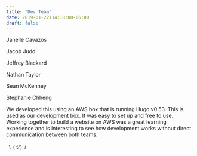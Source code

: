 ```yaml
---
title: "Dev Team"
date: 2019-01-22T14:18:00-06:00
draft: false
---
```


Janelle Cavazos

Jacob Judd

Jeffrey Blackard

Nathan Taylor

Sean McKenney

Stephanie Chheng


We developed this using an AWS box that is running Hugo v0.53. This is used as our development box. It was easy to set up and free to use. Working together to build a website on AWS was a great learning experience and is interesting to see how development works without direct communication between both teams.

¯\\\_(ツ)\_/¯
